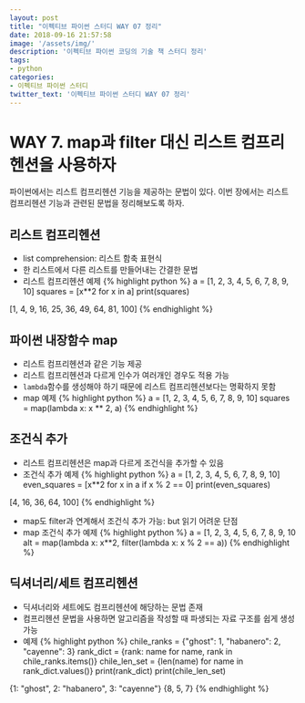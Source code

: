 ```yaml
---
layout: post
title: "이펙티브 파이썬 스터디 WAY 07 정리"
date: 2018-09-16 21:57:58
image: '/assets/img/'
description: '이펙티브 파이썬 코딩의 기술 책 스터디 정리'
tags:
- python
categories:
- 이펙티브 파이썬 스터디
twitter_text: '이펙티브 파이썬 스터디 WAY 07 정리'
---
```


# WAY 7. map과 filter 대신 리스트 컴프리헨션을 사용하자
파이썬에서는 리스트 컴프리헨션 기능을 제공하는 문법이 있다. 이번 장에서는 리스트 컴프리헨션 기능과 관련된 문법을 정리해보도록 하자.


## 리스트 컴프리헨션
- list comprehension: 리스트 함축 표현식
- 한 리스트에서 다른 리스트를 만들어내는 간결한 문법
- 리스트 컴프리헨션 예제
{% highlight python %}
a = [1, 2, 3, 4, 5, 6, 7, 8, 9, 10]
squares = [x**2 for x in a]
print(squares)

>>>
[1, 4, 9, 16, 25, 36, 49, 64, 81, 100]
{% endhighlight %}

## 파이썬 내장함수 map
- 리스트 컴프리헨션과 같은 기능 제공
- 리스트 컴프리헨션과 다르게 인수가 여러개인 경우도 적용 가능
- `lambda`함수를 생성해야 하기 때문에 리스트 컴프리헨션보다는 명확하지 못함
- map 예제
{% highlight python %}
a = [1, 2, 3, 4, 5, 6, 7, 8, 9, 10]
squares = map(lambda x: x ** 2, a)
{% endhighlight %}

## 조건식 추가
- 리스트 컴프리헨션은 map과 다르게 조건식을 추가할 수 있음
- 조건식 추가 예제
{% highlight python %}
a = [1, 2, 3, 4, 5, 6, 7, 8, 9, 10]
even_squares = [x**2 for x in a if x % 2 == 0]
print(even_squares)

>>>
[4, 16, 36, 64, 100]
{% endhighlight %}
- map도 filter과 연계해서 조건식 추가 가능: but 읽기 어려운 단점
- map 조건식 추가 예제
{% highlight python %}
a = [1, 2, 3, 4, 5, 6, 7, 8, 9, 10
alt = map(lambda x: x**2, filter(lambda x: x % 2 == a))
{% endhighlight %}

## 딕셔너리/세트 컴프리헨션
- 딕셔너리와 세트에도 컴프리헨션에 해당하는 문법 존재
- 컴프리헨션 문법을 사용하면 알고리즘을 작성할 때 파생되는 자료 구조를 쉽게 생성 가능
- 예제
{% highlight python %}
chile_ranks = {"ghost": 1, "habanero": 2, "cayenne": 3}
rank_dict = {rank: name for name, rank in chile_ranks.items()}
chile_len_set = {len(name) for name in rank_dict.values()}
print(rank_dict)
print(chile_len_set)

>>>
{1: "ghost", 2: "habanero", 3: "cayenne"}
{8, 5, 7}
{% endhighlight %}
